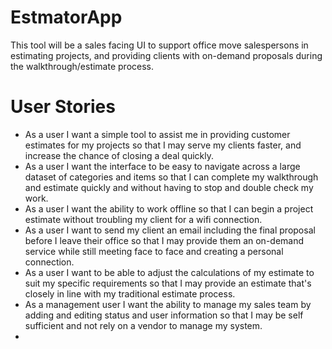 # EstmatorApp

This tool will be a sales facing UI to support office move salespersons in estimating projects, and providing clients with on-demand proposals during the walkthrough/estimate process.  

# User Stories
* As a user I want a simple tool to assist me in providing customer estimates for my projects so that I may serve my clients faster, and increase the chance of closing a deal quickly.
* As a user I want the interface to be easy to navigate across a large dataset of categories and items so that I can complete my walkthrough and estimate quickly and without having to stop and double check my work.
* As a user I want the ability to work offline so that I can begin a project estimate without troubling my client for a wifi connection.
* As a user I want to send my client an email including the final proposal before I leave their office so that I may provide them an on-demand service while still meeting face to face and creating a personal connection.
* As a user I want to be able to adjust the calculations of my estimate to suit my specific requirements so that I may provide an estimate that's closely in line with my traditional estimate process. 
* As a management user I want the ability to manage my sales team by adding and editing status and user information so that I may be self sufficient and not rely on a vendor to manage my system.
* 
